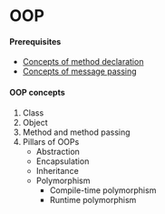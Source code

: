 # OOP

#### Prerequisites 

 * [Concepts of method declaration]()
 * [Concepts of message passing]()

#### OOP concepts 

 1. Class
 2. Object 
 3. Method and method passing
 4. Pillars of OOPs
      * Abstraction
      * Encapsulation
      * Inheritance
      * Polymorphism
          * Compile-time polymorphism
          * Runtime polymorphism

